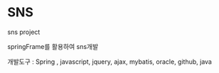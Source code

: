 # SNS
sns project

springFrame를 활용하여 sns개발


개발도구 : Spring , javascript, jquery, ajax, mybatis, oracle, github, java



